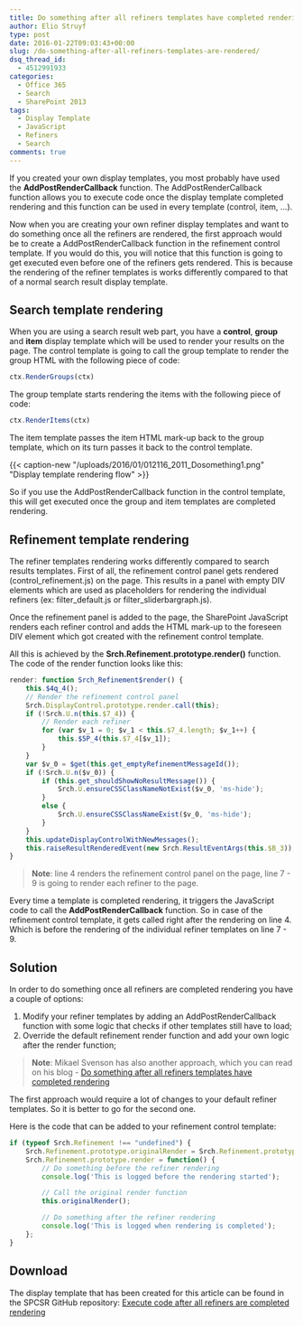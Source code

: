 ```yaml
---
title: Do something after all refiners templates have completed rendering
author: Elio Struyf
type: post
date: 2016-01-22T09:03:43+00:00
slug: /do-something-after-all-refiners-templates-are-rendered/
dsq_thread_id:
  - 4512991933
categories:
  - Office 365
  - Search
  - SharePoint 2013
tags:
  - Display Template
  - JavaScript
  - Refiners
  - Search
comments: true
---
```


If you created your own display templates, you most probably have used the **AddPostRenderCallback** function. The AddPostRenderCallback function allows you to execute code once the display template completed rendering and this function can be used in every template (control, item, ...).

Now when you are creating your own refiner display templates and want to do something once all the refiners are rendered, the first approach would be to create a AddPostRenderCallback function in the refinement control template. If you would do this, you will notice that this function is going to get executed even before one of the refiners gets rendered. This is because the rendering of the refiner templates is works differently compared to that of a normal search result display template.

## Search template rendering

When you are using a search result web part, you have a **control**, **group** and **item** display template which will be used to render your results on the page. The control template is going to call the group template to render the group HTML with the following piece of code:

```javascript
ctx.RenderGroups(ctx)
```

The group template starts rendering the items with the following piece of code:

```javascript
ctx.RenderItems(ctx)
```

The item template passes the item HTML mark-up back to the group template, which on its turn passes it back to the control template.

{{< caption-new "/uploads/2016/01/012116_2011_Dosomething1.png" "Display template rendering flow" >}}

So if you use the AddPostRenderCallback function in the control template, this will get executed once the group and item templates are completed rendering.

## Refinement template rendering

The refiner templates rendering works differently compared to search results templates. First of all, the refinement control panel gets rendered (control_refinement.js) on the page. This results in a panel with empty DIV elements which are used as placeholders for rendering the individual refiners (ex: filter_default.js or filter_sliderbargraph.js).

Once the refinement panel is added to the page, the SharePoint JavaScript renders each refiner control and adds the HTML mark-up to the foreseen DIV element which got created with the refinement control template.

All this is achieved by the **Srch.Refinement.prototype.render()** function. The code of the render function looks like this:

```javascript
render: function Srch_Refinement$render() {
    this.$4q_4();
    // Render the refinement control panel
    Srch.DisplayControl.prototype.render.call(this);
    if (!Srch.U.n(this.$7_4)) {
    	// Render each refiner
        for (var $v_1 = 0; $v_1 < this.$7_4.length; $v_1++) {
            this.$5P_4(this.$7_4[$v_1]);
        }
    }
    var $v_0 = $get(this.get_emptyRefinementMessageId());
    if (!Srch.U.n($v_0)) {
        if (this.get_shouldShowNoResultMessage()) {
            Srch.U.ensureCSSClassNameNotExist($v_0, 'ms-hide');
        }
        else {
            Srch.U.ensureCSSClassNameExist($v_0, 'ms-hide');
        }
    }
    this.updateDisplayControlWithNewMessages();
    this.raiseResultRenderedEvent(new Srch.ResultEventArgs(this.$B_3));
}
```

> **Note**: line 4 renders the refinement control panel on the page, line 7 - 9 is going to render each refiner to the page.

Every time a template is completed rendering, it triggers the JavaScript code to call the **AddPostRenderCallback** function. So in case of the refinement control template, it gets called right after the rendering on line 4. Which is before the rendering of the individual refiner templates on line 7 - 9.

## Solution

In order to do something once all refiners are completed rendering you have a couple of options:

1.  Modify your refiner templates by adding an AddPostRenderCallback function with some logic that checks if other templates still have to load;
2.  Override the default refinement render function and add your own logic after the render function;

> **Note**: Mikael Svenson has also another approach, which you can read on his blog - [Do something after all refiners templates have completed rendering](http://www.techmikael.com/2016/01/do-something-after-all-refiners.html)

The first approach would require a lot of changes to your default refiner templates. So it is better to go for the second one.

Here is the code that can be added to your refinement control template:

```javascript
if (typeof Srch.Refinement !== "undefined") {
    Srch.Refinement.prototype.originalRender = Srch.Refinement.prototype.render;
    Srch.Refinement.prototype.render = function() {
        // Do something before the refiner rendering
        console.log('This is logged before the rendering started');

        // Call the original render function
        this.originalRender();

        // Do something after the refiner rendering
        console.log('This is logged when rendering is completed');
    };      
}
```


## Download

The display template that has been created for this article can be found in the SPCSR GitHub repository: [Execute code after all refiners are completed rendering](https://github.com/SPCSR/DisplayTemplates/tree/master/Search%20Display%20Templates/Refiners/Execute%20code%20after%20all%20refiners%20are%20completed%20rendering)